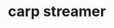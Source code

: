 ---
layout: smileys&emotion
title: carp streamer
emoji: carp_streamer
permalink: 🎏.html
image: assets/img/3moji/carp_streamer.png
---